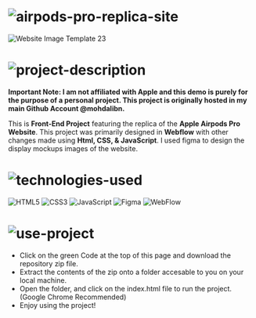 <!-- Project Repository Heading  -->
# ![airpods-pro-replica-site](https://user-images.githubusercontent.com/95453430/154772162-f97cab9d-f734-4958-96ab-4fe1cddfb365.svg)

<!-- Project Display Image  -->
![Website Image Template 23](https://user-images.githubusercontent.com/95453430/154772177-639a6b8f-dfc5-4521-bb85-86ee0fb9cf9f.svg)

<!-- Project Description Heading  -->
# ![project-description](https://user-images.githubusercontent.com/95453430/154774221-cf69c20b-4bbe-44ed-a70b-445f3b444fae.svg)

<!-- Description Text -->
**Important Note: I am not affiliated with Apple and this demo is purely for the purpose of a personal project. This project is originally hosted in my main Github Account @mohdalibn.**

This is **Front-End Project** featuring the replica of the **Apple Airpods Pro Website**. This project was primarily designed in **Webflow** with other changes made using **Html, CSS, & JavaScript**. I used figma to design the display mockups images of the website.

<!-- Project Teck Stack  -->
# ![technologies-used](https://user-images.githubusercontent.com/95453430/154773925-71d09745-6ec5-433f-b3e6-3489bfb44d59.svg)

<!-- Tech Stack Badges -->
![HTML5](https://img.shields.io/badge/html5-%23E34F26.svg?style=for-the-badge&logo=html5&logoColor=white)
![CSS3](https://img.shields.io/badge/css3-%231572B6.svg?style=for-the-badge&logo=css3&logoColor=white)
![JavaScript](https://img.shields.io/badge/javascript-%23323330.svg?style=for-the-badge&logo=javascript&logoColor=%23F7DF1E)
![Figma](https://img.shields.io/badge/figma-%23F24E1E.svg?style=for-the-badge&logo=figma&logoColor=white)
![WebFlow](https://img.shields.io/badge/Webflow-%234353FF.svg?style=for-the-badge&logo=Webflow&logoColor=white)

<!-- Project Use Heading  -->
# ![use-project](https://user-images.githubusercontent.com/95453430/154782035-5061a6e3-c6c5-423d-940c-e59a52012f9a.svg)

<!-- Steps -->
-  Click on the green Code at the top of this page and download the repository zip file.
-  Extract the contents of the zip onto a folder accesable to you on your local machine.
-  Open the folder, and click on the index.html file to run the project. (Google Chrome Recommended)
-  Enjoy using the project!
